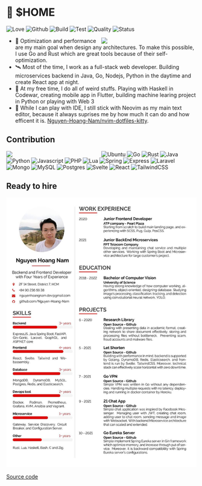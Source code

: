 # 🏡 $HOME

![Love](https://img.shields.io/badge/BUILT%20WITH-LOVE-orange?style=for-the-badge&labelColor=E36D25)
![Github](https://img.shields.io/github/stars/Nguyen-Hoang-Nam?style=for-the-badge)
![Build](https://img.shields.io/badge/build-passing-brightgreen?style=for-the-badge)
![Test](https://img.shields.io/badge/converage-100%25-brightgreen?style=for-the-badge)
![Quality](https://img.shields.io/badge/code%20quality-A-brightgreen?style=for-the-badge)
![Status](https://img.shields.io/badge/status-up-brightgreen?style=for-the-badge)

<img align="right" width="50%" src="https://github-readme-stats.vercel.app/api/top-langs/?username=Nguyen-Hoang-Nam&layout=compact&langs_count=10">

- 🚀 Optimization and performance are my main goal when design
  any architectures. To make this possible, I use Go and Rust
  which are great tools because of their self-optimization.
- 🛰 Most of the time, I work as a full-stack web developer.
  Building microservices backend in Java, Go, Nodejs, Python
  in the daytime and create React app at night.
- 🍱 At my free time, I do all of weird stuffs. Playing with 
  Haskell in Codewar, creating mobile app in Flutter, building
  machine learing project in Python or playing with Web 3
- 🌳 While I can play with IDE, I still stick with Neovim as
  my main text editor, because it always suprises me by how
  much it can do and how efficent it is.
  [Nguyen-Hoang-Nam/nvim-dotfiles-kitty](https://github.com/Nguyen-Hoang-Nam/nvim-dotfiles-kitty).
  
## Contribution
  
<img align="left" width="50%" src="https://github-readme-stats.vercel.app/api?username=Nguyen-Hoang-Nam&show_icons=true">

![Ubuntu](https://img.shields.io/badge/Ubuntu-E95420?style=for-the-badge&logo=ubuntu&logoColor=white)
![Go](https://img.shields.io/badge/Go-00ADD8?style=for-the-badge&logo=go&logoColor=white)
![Rust](https://img.shields.io/badge/Rust-000000?style=for-the-badge&logo=rust&logoColor=white)
![Java](https://img.shields.io/badge/Java-ED8B00?style=for-the-badge&logo=java&logoColor=white)
![Python](https://img.shields.io/badge/Python-3776AB?style=for-the-badge&logo=python&logoColor=white)
![Javascript](https://img.shields.io/badge/JavaScript-323330?style=for-the-badge&logo=javascript&logoColor=F7DF1E)
![PHP](https://img.shields.io/badge/PHP-777BB4?style=for-the-badge&logo=php&logoColor=white)
![Lua](https://img.shields.io/badge/Lua-2C2D72?style=for-the-badge&logo=lua&logoColor=white)
![Spring](https://img.shields.io/badge/Spring-6DB33F?style=for-the-badge&logo=spring&logoColor=white)
![Express](https://img.shields.io/badge/Express.js-404D59?style=for-the-badge)
![Laravel](https://img.shields.io/badge/Laravel-FF2D20?style=for-the-badge&logo=laravel&logoColor=white)
![Mongo](https://img.shields.io/badge/MongoDB-4EA94B?style=for-the-badge&logo=mongodb&logoColor=white)
![MySQL](https://img.shields.io/badge/MySQL-00000F?style=for-the-badge&logo=mysql&logoColor=white)
![Postgres](https://img.shields.io/badge/PostgreSQL-316192?style=for-the-badge&logo=postgresql&logoColor=white)
![Svelte](https://img.shields.io/badge/Svelte-4A4A55?style=for-the-badge&logo=svelte&logoColor=FF3E00)
![React](https://img.shields.io/badge/React-20232A?style=for-the-badge&logo=react&logoColor=61DAFB)
![TailwindCSS](https://img.shields.io/badge/Tailwind_CSS-38B2AC?style=for-the-badge&logo=tailwind-css&logoColor=white)

## Ready to hire

![CV](https://raw.githubusercontent.com/Nguyen-Hoang-Nam/readme-image/main/latex-cv/latex-cv.jpg)

[Source code](https://github.com/Nguyen-Hoang-Nam/latex-cv)
